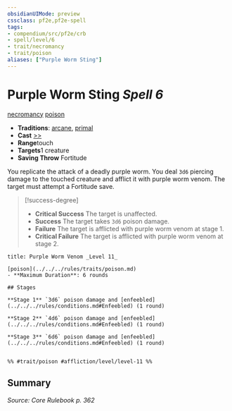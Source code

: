 ```yaml
---
obsidianUIMode: preview
cssclass: pf2e,pf2e-spell
tags:
- compendium/src/pf2e/crb
- spell/level/6
- trait/necromancy
- trait/poison
aliases: ["Purple Worm Sting"]
---
```

# Purple Worm Sting *Spell 6*   
[necromancy](../../rules/traits/necromancy.md)  [poison](../../rules/traits/poison.md)  

- **Traditions**: [arcane](../../rules/traits/arcane.md), [primal](../../rules/traits/primal.md)
- **Cast** [>>](../../rules/core-rulebook/chapter-9-playing-the-game.md#Actions "Two-Action") 
- **Range**touch
- **Targets**1 creature
- **Saving Throw** Fortitude

You replicate the attack of a deadly purple worm. You deal `3d6` piercing damage to the touched creature and afflict it with purple worm venom. The target must attempt a Fortitude save.

> [!success-degree] 
> - **Critical Success** The target is unaffected.
> - **Success** The target takes `3d6` poison damage.
> - **Failure** The target is afflicted with purple worm venom at stage 1.
> - **Critical Failure** The target is afflicted with purple worm venom at stage 2.

```ad-inline-affliction
title: Purple Worm Venom _Level 11_

[poison](../../../rules/traits/poison.md)  
- **Maximum Duration**: 6 rounds

## Stages

**Stage 1** `3d6` poison damage and [enfeebled](../../../rules/conditions.md#Enfeebled) (1 round)

**Stage 2** `4d6` poison damage and [enfeebled](../../../rules/conditions.md#Enfeebled) (1 round)

**Stage 3** `6d6` poison damage and [enfeebled](../../../rules/conditions.md#Enfeebled) (1 round)


%% #trait/poison #affliction/level/level-11 %%
```

## Summary

*Source: Core Rulebook p. 362*
